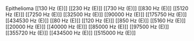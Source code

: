 Epithelioma
[[130 Hz (E)]]
[[230 Hz (E)]]
[[730 Hz (E)]]
[[830 Hz (E)]]
[[5120 Hz (E)]]
[[7250 Hz (E)]]
[[32500 Hz (E)]]
[[90000 Hz (E)]]
[[175750 Hz (E)]]
[[434530 Hz (E)]]
[[80 Hz (E)]]
[[120 Hz (E)]]
[[850 Hz (E)]]
[[5160 Hz (E)]]
[[20000 Hz (E)]]
[[40000 Hz (E)]]
[[85000 Hz (E)]]
[[97500 Hz (E)]]
[[355720 Hz (E)]]
[[434500 Hz (E)]]
[[515000 Hz (E)]]